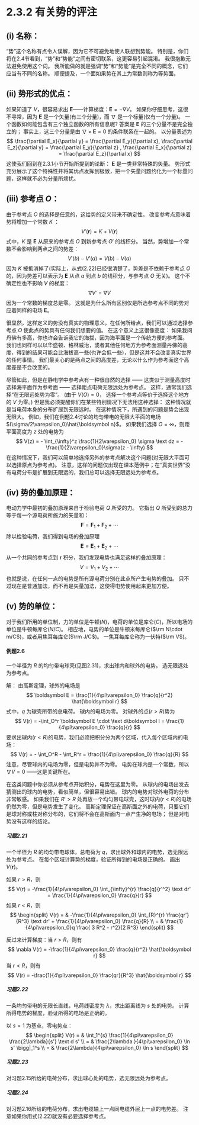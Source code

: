 # 2.3.2 有关势的评注

## (i) 名称：

“势”这个名称有点令人误解，因为它不可避免地使人联想到势能。
特别是，你们将在2.4节看到，“势”和“势能”之间有密切联系，这更容易引起混淆。
我很抱歉无法避免使用这个词。
我所能做的就是强调“势”和“势能”是完全不同的概念，它们应当有不同的名称。
顺便提及，一个面如果势在其上为常数则称为等势面。

## (ii) 势形式的优点：

如果知道了 $V$，很容易求出 $\boldsymbol E$——计算梯度：$\boldsymbol E =-\nabla V$。
如果你仔细思考，这很不寻常，因为 $\boldsymbol E$ 是一个矢量(有三个分量)，而 $\nabla$ 是一个标量(仅有一个分量)。
一个函数如何能包含有三个独立函数的所有信息呢?
答案是 $\boldsymbol E$ 的三个分量不是完全独立的；
事实上，这三个分量是由 $\nabla \times \boldsymbol E=0$ 的条件联系在一起的。
以分量表述为
$$
  \frac{\partial E_x}{\partial y} = \frac{\partial E_y}{\partial x}, \frac{\partial E_z}{\partial y} = \frac{\partial E_y}{\partial z} , \frac{\partial E_x}{\partial z} = \frac{\partial E_z}{\partial x} 
$$
这使我们回到在2.3.1小节开始所提到的论断：
$\boldsymbol E$ 是一类非常特殊的矢量。
势形式充分展示了这个特殊性并将其优点发挥到极致，把一个矢量问题约化为一个标量问题，这样就不必为分量所烦扰。

## (iii) 参考点 $O$：

由于参考点 $O$ 的选择是任意的，这给势的定义带来不确定性。
改变参考点意味着势将增加一个常数 $K$ ：
$$
  V'(\boldsymbol r) = K +V(\boldsymbol r)
$$
式中，$K$ 是 $\boldsymbol E$ 从原来的参考点 $O$ 到新参考点 $O'$ 的线积分。
当然，势增加一个常数不会影响到两点之间的势差：
$$
  V'(b) - V'(a) = V(b) -V(a)
$$
因为 $K$ 被抵消掉了(实际上，从式(2.22)已经很清楚了，势差是不依赖于参考点 $O$ 的，因为势差可以表示为 $\boldsymbol E$ 从点 $a$ 到点 $b$ 的线积分，与参考点 $O$ 无关)。
这个不确定性也不影响 $V$ 的梯度：
$$
  \nabla V'= \nabla V
$$
因为一个常数的梯度总是零。
这就是为什么所有区别仅是所选参考点不同的势对应着同样的电场 $\boldsymbol E$。

很显然，这样定义的势没有真实的物理意义，在任何所给点，我们可以通过选择参考点 $O$ 使此点的势具有任何我们想要的值。
在这个意义上这很像高度：
如果我问丹佛有多高，你也许会告诉我它的海拔，因为海平面是一个传统方便的参考面。
我们也同样可以以华盛顿、格林威治，或者其他任何地方为参考面测量丹佛的高度，得到的结果可能会比海拔高一些(也许会低一些)，但是这并不会改变真实世界的任何事情。
我们最关心的是两点之间的高度差，无论以什么作为参考面这个高度差是不会改变的。

尽管如此，但是在静电学中参考点有一种很自然的选择 —— 这类似于测量高度时选择海平面作为参考面 —— 选择距点电荷无限远处为参考点。
这样，通常我们选择“在无限远处势为零”。
(由于 $V(O)=0$， 选择一个参考点等价于选择这个地方的 $V$ 为零。)
但是我必须提醒你们在某些特别情况下无法用这种选择：
这种情况就是当电荷本身的分布扩展到无限远时。
在这种情况下，所遇到的问题是势会出现无限大。
例如，我们在例题2.4讨论的均匀带电的无限大平面的电场 $(\sigma/2\varepsilon_0)\hat{\boldsymbol n}$。
如果我们选择 $O = \infty$，则距平面高度为 $z$ 处的电势为
$$
  V(z) = - \int_{\infty}^z \frac{1}{2\varepsilon_0} \sigma \text dz
  = - \frac{1}{2\varepsilon_0}\sigma(z - \infty)
$$
在这种情况下，我们可以简单地选择另外的参考点解决这个问题(对无限大平面可以选择原点为参考点)。
注意，这样的问题仅出现在课本范例中；在“真实世界”没有电荷分布是扩展到无限远的，我们总可以选择无限远处为参考点。

## (iv) 势的叠加原理：

电动力学中最初的叠加原理来自于检验电荷 $Q$ 所受的力。
它指出 $Q$ 所受到的总力等于每一个源电荷所施力的矢量和：
$$
  \boldsymbol F = \boldsymbol F_1 + \boldsymbol F_2+ \cdots
$$
除以检验电荷，我们得到电场的叠加原理
$$
  \boldsymbol E= \boldsymbol E_1 + \boldsymbol E_2 + \cdots
$$
从一个共同的参考点到 $\boldsymbol r$ 积分，我们发现电势也满足这样的叠加原理：
$$
  V = V_1 + V_2 + \cdots 
$$
也就是说，在任何一点的电势是所有源电荷分别在此点所产生电势的叠加。
只不过现在是普通加法，而不再是矢量加法，这使得电势使用起来更加方便。

## (v) 势的单位：

对于我们所用的单位制，力的单位是牛顿($N$)，电荷的单位是库仑($C$)，所以电场的单位是牛顿每库仑($N/C$)。
相应地，电势的单位是牛顿米每库仑($\rm N\cdot m/C$)，或者用焦耳每库仑($\rm J/C$)。
一焦耳每库仑称为一伏特($\rm V$)。

#### 例题2.6

一个半径为 $R$ 的均匀带电球壳(见图2.31)，求出球内和球外的电势。
选无限远处为参考点。

解：
由高斯定理，球外的电场是
$$
  \boldsymbol E = \frac{1}{4\pi\varepsilon_0} \frac{q}{r^2} \hat{\boldsymbol r}
$$
式中，$q$ 为球壳所带的总电荷。
球内的电场为零。
对球外的点($r > R$)势为
$$
  V(r) = -\int_O^r \boldsymbol E \cdot \text d\boldsymbol l = \frac{1}{4\pi\varepsilon_0} \frac{q}{r}
$$
要求出球内($r<R$)的电势，我们必须把积分分为两个区域，代入每个区域内的电场：
$$
  V(r) = - \int_O^R - \int_R^r = \frac{1}{4\pi\varepsilon_0} \frac{q}{R}
$$
注意，尽管球内的电场为零，但是电势并不为零。
电势在球内是一个常数，所以 $\nabla V = 0$ ——这是关键所在。

在这类问题中你必须从参考点开始积分，电势在这里为零。
从球内的电场出发去猜测出的球内的电势，看似简单，但很容易出错。
球内的电势对球外电荷的分布非常敏感。
如果我们在 $R'>R$ 处再放一个均匀带电球壳，这时球内($r<R$)的电场仍然为零，但是电势发生了变化。
高斯定理保证在高斯面之外的电荷，只要它们是球对称或柱对称分布的，它们将不会在高斯面内一点产生净的电场；
但是对电势没有这样的结论。

##### 习题2.21

一个半径为 $R$ 的均匀带电球体，总电荷为 $q$，求出球外和球内的电势，选无限远处为参考点。
在每个区域计算势的梯度，验证所得到的电场是正确的。
画出 $V(\boldsymbol r)$。

如果 $r > R$，则
$$
  V(r) = -\frac{1}{4\pi\varepsilon_0} \int_{\infty}^{r} \frac{q}{r'^2} \text dr' = \frac{1}{4\pi\varepsilon_0} \frac{q}{r}
$$
如果 $r < R$，则
$$
\begin{split}
  V(r)
  = & -\frac{1}{4\pi\varepsilon_0} \int_{R}^{r} \frac{qr'}{R^3} \text dr' + \frac{1}{4\pi\varepsilon_0} \frac{q}{R}  \\
  = & \frac{1}{4\pi\varepsilon_0}q \frac{ 3 R^2 - r^2}{2 R^3}
\end{split}
$$

反过来计算梯度：当 $r > R$，则有
$$
  \nabla V(r)
  = -\frac{1}{4\pi\varepsilon_0} \frac{q}{r^2} \hat{\boldsymbol r}
$$
当 $r < R$，则有
$$
  V(r)
  = -\frac{1}{4\pi\varepsilon_0} \frac{qr}{R^3} \hat{\boldsymbol r}
$$

##### 习题2.22

一条均匀带电的无限长直线，电荷线密度为 $\lambda$，求出距离线为 $s$ 处的电势。
计算所得电势的梯度，验证所得的电场是正确的。

以 $s = 1$ 为基点，零电势点：
$$
\begin{split}
  V(r)
  = & \int_1^{s} \frac{1}{4\pi\varepsilon_0} \frac{2\lambda}{s'} \text d s' \\
  = & \frac{2\lambda }{4\pi\varepsilon_0} \ln s' \bigg|_1^s \\
  = & \frac{2\lambda}{4\pi\varepsilon_0} \ln s
\end{split}
$$


##### 习题2.23

对习题2.15所给的电荷分布，求出球心处的电势，选无限远处为参考点。

##### 习题2.24

对习题2.16所给的电荷分布，求出电缆轴上一点同电缆外层上一点的电势差。
注意如果你用式(2.22)就没有必要选择参考点。
